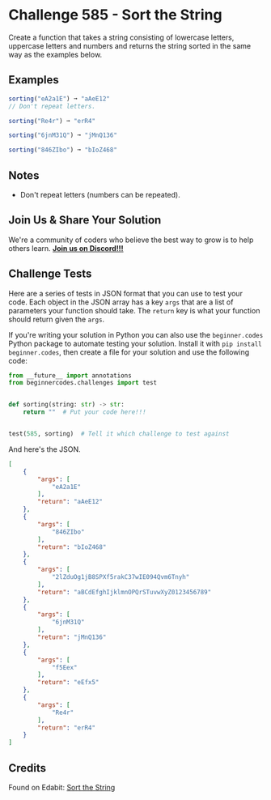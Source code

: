 # Challenge 585 - Sort the String

Create a function that takes a string consisting of lowercase letters, uppercase letters and numbers and returns the string sorted in the same way as the examples below.

## Examples
```js
sorting("eA2a1E") ➞ "aAeE12"
// Don't repeat letters.

sorting("Re4r") ➞ "erR4"

sorting("6jnM31Q") ➞ "jMnQ136"

sorting("846ZIbo") ➞ "bIoZ468"
```
## Notes

- Don't repeat letters (numbers can be repeated).

## Join Us & Share Your Solution

We're a community of coders who believe the best way to grow is to help others learn. **[Join us on Discord!!!](https://discord.gg/sfHykntuGy)**

## Challenge Tests

Here are a series of tests in JSON format that you can use to test your code. Each object in the JSON array has a key `args` that are a list of parameters your function should take. The `return` key is what your function should return given the `args`. 

If you're writing your solution in Python you can also use the `beginner.codes` Python package to automate testing your solution. Install it with `pip install beginner.codes`, then create a file for your solution and use the following code:
```python
from __future__ import annotations
from beginnercodes.challenges import test


def sorting(string: str) -> str:
    return ""  # Put your code here!!!


test(585, sorting)  # Tell it which challenge to test against
```
And here's the JSON.
```json
[
    {
        "args": [
            "eA2a1E"
        ],
        "return": "aAeE12"
    },
    {
        "args": [
            "846ZIbo"
        ],
        "return": "bIoZ468"
    },
    {
        "args": [
            "2lZduOg1jB8SPXf5rakC37wIE094Qvm6Tnyh"
        ],
        "return": "aBCdEfghIjklmnOPQrSTuvwXyZ0123456789"
    },
    {
        "args": [
            "6jnM31Q"
        ],
        "return": "jMnQ136"
    },
    {
        "args": [
            "f5Eex"
        ],
        "return": "eEfx5"
    },
    {
        "args": [
            "Re4r"
        ],
        "return": "erR4"
    }
]
```
## Credits

Found on Edabit: [Sort the String](https://edabit.com/challenge/fRZMqCpyxpSgmriQ6)
